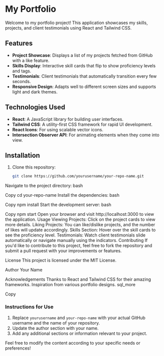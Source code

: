 # My Portfolio

Welcome to my portfolio project! This application showcases my skills, projects, and client testimonials using React and Tailwind CSS.

## Features

- **Project Showcase**: Displays a list of my projects fetched from GitHub with a like feature.
- **Skills Display**: Interactive skill cards that flip to show proficiency levels and tags.
- **Testimonials**: Client testimonials that automatically transition every few seconds.
- **Responsive Design**: Adapts well to different screen sizes and supports light and dark themes.

## Technologies Used

- **React**: A JavaScript library for building user interfaces.
- **Tailwind CSS**: A utility-first CSS framework for rapid UI development.
- **React Icons**: For using scalable vector icons.
- **Intersection Observer API**: For animating elements when they come into view.

## Installation

1. Clone this repository:

   ```bash
   git clone https://github.com/yourusername/your-repo-name.git
Navigate to the project directory:
bash

Copy
cd your-repo-name
Install the dependencies:
bash

Copy
npm install
Start the development server:
bash

Copy
npm start
Open your browser and visit http://localhost:3000 to view the application.
Usage
Viewing Projects: Click on the project cards to view more details.
Liking Projects: You can like/dislike projects, and the number of likes will update accordingly.
Skills Section: Hover over the skill cards to see the proficiency level.
Testimonials: Watch client testimonials slide automatically or navigate manually using the indicators.
Contributing
If you'd like to contribute to this project, feel free to fork the repository and submit a pull request with your improvements or features.

License
This project is licensed under the MIT License.

Author
Your Name

Acknowledgements
Thanks to React and Tailwind CSS for their amazing frameworks.
Inspiration from various portfolio designs.
sql_more

Copy

### Instructions for Use

1. Replace `yourusername` and `your-repo-name` with your actual GitHub username and the name of your repository.
2. Update the author section with your name.
3. Add any additional sections or information relevant to your project.

Feel free to modify the content according to your specific needs or preferences!